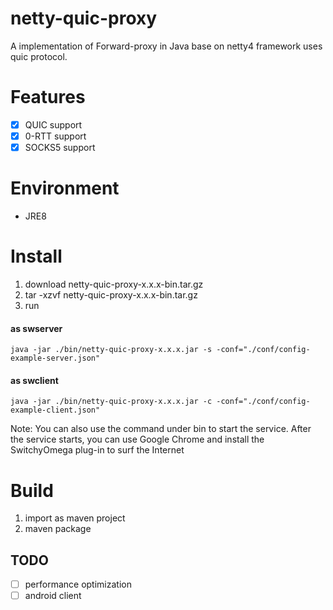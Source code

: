 # netty-quic-proxy
A implementation of Forward-proxy in Java base on netty4 framework uses quic protocol.

# Features
- [x] QUIC support
- [x] 0-RTT support
- [x] SOCKS5 support

# Environment
* JRE8

# Install
1. download netty-quic-proxy-x.x.x-bin.tar.gz
2. tar -xzvf netty-quic-proxy-x.x.x-bin.tar.gz
3. run
#### as swserver
```
java -jar ./bin/netty-quic-proxy-x.x.x.jar -s -conf="./conf/config-example-server.json"
```
#### as swclient
```
java -jar ./bin/netty-quic-proxy-x.x.x.jar -c -conf="./conf/config-example-client.json"
```
  Note: You can also use the command under bin to start the service. After the service starts, you can use Google Chrome and install the SwitchyOmega plug-in to surf the Internet

# Build
1. import as maven project
2. maven package

## TODO
* [ ] performance optimization
* [ ] android client
